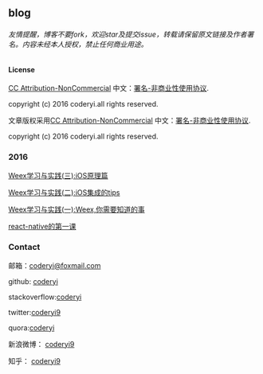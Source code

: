

## blog

###### 友情提醒，博客不要fork，欢迎star及提交issue，转载请保留原文链接及作者署名。内容未经本人授权，禁止任何商业用途。


#### License

[CC Attribution-NonCommercial](http://creativecommons.org/licenses/by-nc/4.0/) 中文：[署名-非商业性使用协议](http://creativecommons.org/licenses/by-nc/3.0/cn/
).

copyright (c) 2016 coderyi.all rights reserved.



文章版权采用[CC Attribution-NonCommercial](http://creativecommons.org/licenses/by-nc/4.0/) 中文：[署名-非商业性使用协议](http://creativecommons.org/licenses/by-nc/3.0/cn/
).

copyright (c) 2016 coderyi.all rights reserved.


### 2016
[Weex学习与实践(三):iOS原理篇](http://coderyi.com/posts/weex3/)

[Weex学习与实践(二):iOS集成的tips](http://coderyi.com/posts/weex2/)

[Weex学习与实践(一):Weex,你需要知道的事](http://coderyi.com/posts/weex1/)

[react-native的第一课](http://coderyi.com/posts/react-native_first_lesson/)

### Contact

邮箱：coderyi@foxmail.com

github: [coderyi](https://github.com/coderyi)

stackoverflow:[coderyi](https://stackoverflow.com/users/4834182/coderyi)

twitter:[coderyi9](https://twitter.com/coderyi9)

quora:[coderyi](https://www.quora.com/Coder-Yi/)

新浪微博： [coderyi9](http://weibo.com/273311457)

知乎： [coderyi9](http://www.zhihu.com/people/coderyi9)

